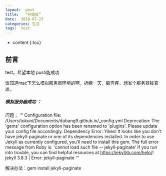 ```yaml
---
layout:  post
title:   “开始扯”
date:  2018-07-23
categories: 生活
tags:  test
---
```


* content
{:toc}

## 前言

test，希望本地  push能成功

谁知道mac下怎么模拟服务器环境的啊，折腾一天，脑壳疼，想省个服务器钱真难。

#####  模拟服务器成功  ：


问题：
‘’‘
Configuration file: /Users/tokuni/Documents/dubang9.github.io/_config.yml
       Deprecation: The 'gems' configuration option has been renamed to 'plugins'. Please update your config file accordingly.
  Dependency Error: Yikes! It looks like you don't have jekyll-paginate or one of its dependencies installed. In order to use Jekyll as currently configured, you'll need to install this gem. The full error message from Ruby is: 'cannot load such file -- jekyll-paginate' If you run into trouble, you can find helpful resources at https://jekyllrb.com/help/! 
jekyll 3.8.3 | Error:  jekyll-paginate
’‘’



解决办法：gem install jekyll-paginate